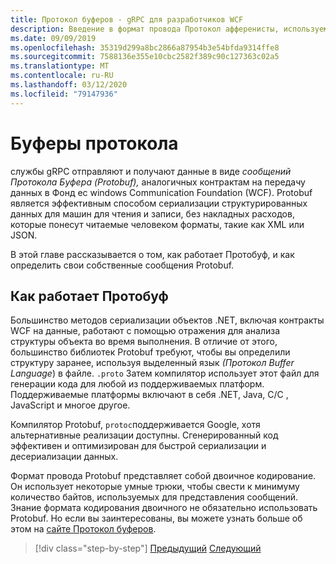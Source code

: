 ```yaml
---
title: Протокол буферов - gRPC для разработчиков WCF
description: Введение в формат провода Протокол афференисты, используемый для сетей gRPC.
ms.date: 09/09/2019
ms.openlocfilehash: 35319d299a8bc2866a87954b3e54bfda9314ffe8
ms.sourcegitcommit: 7588136e355e10cbc2582f389c90c127363c02a5
ms.translationtype: MT
ms.contentlocale: ru-RU
ms.lasthandoff: 03/12/2020
ms.locfileid: "79147936"
---
```

# <a name="protocol-buffers"></a>Буферы протокола

службы gRPC отправляют и получают данные в виде *сообщений Протокола Буфера (Protobuf),* аналогичных контрактам на передачу данных в Фонд ес windows Communication Foundation (WCF). Protobuf является эффективным способом сериализации структурированных данных для машин для чтения и записи, без накладных расходов, которые понесут читаемые человеком форматы, такие как XML или JSON.

В этой главе рассказывается о том, как работает Протобуф, и как определить свои собственные сообщения Protobuf.

## <a name="how-protobuf-works"></a>Как работает Протобуф

Большинство методов сериализации объектов .NET, включая контракты WCF на данные, работают с помощью отражения для анализа структуры объекта во время выполнения. В отличие от этого, большинство библиотек Protobuf требуют, чтобы вы определили структуру заранее, используя выделенный язык *(Протокол Buffer Language*) в файле. `.proto` Затем компилятор использует этот файл для генерации кода для любой из поддерживаемых платформ. Поддерживаемые платформы включают в себя .NET, Java, C/C , JavaScript и многое другое.

Компилятор Protobuf, `protoc`поддерживается Google, хотя альтернативные реализации доступны. Сгенерированный код эффективен и оптимизирован для быстрой сериализации и десериализации данных.

Формат провода Protobuf представляет собой двоичное кодирование. Он использует некоторые умные трюки, чтобы свести к минимуму количество байтов, используемых для представления сообщений. Знание формата кодирования двоичного не обязательно использовать Protobuf. Но если вы заинтересованы, вы можете узнать больше об этом на [сайте Протокол буферов](https://developers.google.com/protocol-buffers/docs/encoding).

>[!div class="step-by-step"]
>[Предыдущий](why-grpc.md)
>[Следующий](protobuf-messages.md)
